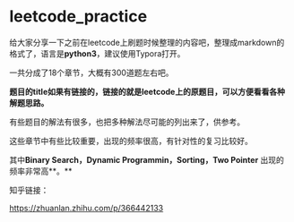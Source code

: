 # leetcode_practice



给大家分享一下之前在leetcode上刷题时候整理的内容吧，整理成markdown的格式了，语言是**python3**，建议使用Typora打开。

一共分成了18个章节，大概有300道题左右吧。

**题目的title如果有链接的，链接的就是leetcode上的原题目，可以方便看看各种解题思路。**

有些题目的解法有很多，也把多种解法尽可能的列出来了，供参考。

这些章节中有些比较重要，出现的频率很高，有针对性的复习比较好。

其中**Binary Search，Dynamic Programmin，Sorting，Two Pointer** 出现的频率非常高**。**



知乎链接：

https://zhuanlan.zhihu.com/p/366442133
